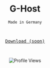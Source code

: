 <h1 align="center">G-Host</h1>
<p align="center"><code>Made in Germany</code></p>
<br>
<p align="center">
  <samp>
    <a href="#">Download (soon)</a>
</samp><br>
</p>
<br>

<p align="center">
<img src="https://api.visitorbadge.io/api/VisitorHit?user=luyatools&countColorcountColor&countColor=%230095FF" alt="Profile Views"/>
</p>


